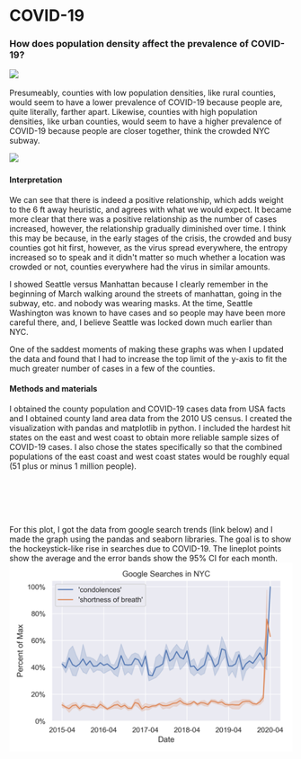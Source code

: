 # COVID-19
### How does population density affect the prevalence of COVID-19? 

![](../plots/coast_size.gif)

Presumeably, counties with low population densities, like rural counties, would seem to have a lower prevalence of COVID-19 because people are, quite literally, farther apart. Likewise, counties with high population densities, like urban counties, would seem to have a higher prevalence of COVID-19 because people are closer together, think the crowded NYC subway. 

![](../plots/relationship.png)

#### Interpretation
We can see that there is indeed a positive relationship, which adds weight to the 6 ft away heuristic, and agrees with what we would expect. It became more clear that there was a positive relationship as the number of cases increased, however, the relationship gradually diminished over time. I think this may be because, in the early stages of the crisis, the crowded and busy counties got hit first, however, as the virus spread everywhere, the entropy increased so to speak and it didn't matter so much whether a location was crowded or not, counties everywhere had the virus in similar amounts. 

I showed Seattle versus Manhattan because I clearly remember in the beginning of March walking around the streets of manhattan, going in the subway, etc. and nobody was wearing masks. At the time, Seattle Washington was known to have cases and so people may have been more careful there, and, I believe Seattle was locked down much earlier than NYC. 

One of the saddest moments of making these graphs was when I updated the data and found that I had to increase the top limit of the y-axis to fit the much greater number of cases in a few of the counties. 

 

#### Methods and materials
I obtained the county population and COVID-19 cases data from USA facts and I obtained county land area data from the 2010 US census. I created the visualization with pandas and matplotlib in python. I included the hardest hit states on the east and west coast to obtain more reliable sample sizes of COVID-19 cases. I also chose the states specifically so that the combined populations of the east coast and west coast states would be roughly equal (51 plus or minus 1 million people). 




<br>
<br>
<br>
<br>

<!-- Here we can see the relationship across all US counties. I think it's less clear here because there could be a lot of counties with very small populations, and if those counties happen to have a lot of cases, they would have an enormous number of cases per capita without necessarily having a high population density. 

![](all_size.gif)

<br>
<br>

-->

For this plot, I got the data from google search trends (link below) and I made the graph using the pandas and seaborn libraries. The goal is to show the hockeystick-like rise in searches due to COVID-19. The lineplot points show the average and the error bands show the 95% CI for each month.
![](covid1.png)

